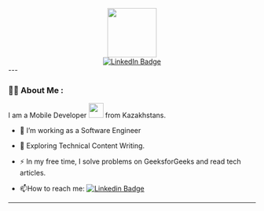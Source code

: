 <div id="header" align="center">
  <img src="https://media.giphy.com/media/M9gbBd9nbDrOTu1Mqx/giphy.gif" width="100"/>
  <div id="badges">
    <a href="https://www.linkedin.com/in/tisobynyerma/">
      <img src="https://img.shields.io/badge/LinkedIn-blue" alt="LinkedIn Badge"/>
    </a>
  </div>
  <img src="https://komarev.com/ghpvc/?username=Tisobyn&style=flat-square&color=blue" alt=""/>
</div>
---

### :man_technologist: About Me :
I am a Mobile Developer <img src="https://media.giphy.com/media/WUlplcMpOCEmTGBtBW/giphy.gif" width="30"> from Kazakhstans.
- :telescope: I’m working as a Software Engineer 
- :seedling: Exploring Technical Content Writing.
- :zap: In my free time, I solve problems on GeeksforGeeks and read tech articles.

- :mailbox:How to reach me: [![Linkedin Badge](https://img.shields.io/badge/-kakbar-blue?style=flat&logo=Linkedin&logoColor=white)](https://www.linkedin.com/in/tisobynyerma/)

---
